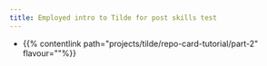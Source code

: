 ```yaml
---
title: Employed intro to Tilde for post skills test
---
```


- {{% contentlink path="projects/tilde/repo-card-tutorial/part-2" flavour=""%}}
